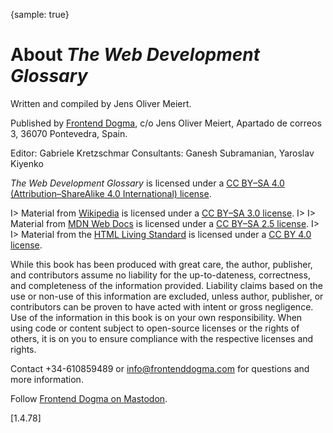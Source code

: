 {sample: true}
# About _The Web Development Glossary_

Written and compiled by Jens Oliver Meiert.

Published by [Frontend Dogma](https://frontenddogma.com/), c/o Jens Oliver Meiert, Apartado de correos 3, 36070 Pontevedra, Spain.

Editor: Gabriele Kretzschmar
Consultants: Ganesh Subramanian, Yaroslav Kiyenko

_The Web Development Glossary_ is licensed under a [CC BY–SA 4.0 (Attribution–ShareAlike 4.0 International) license](https://creativecommons.org/licenses/by-sa/4.0/).

I> Material from [Wikipedia](https://en.wikipedia.org/wiki/Main_Page) is licensed under a [CC BY–SA 3.0 license](https://creativecommons.org/licenses/by-sa/3.0/).
I>
I> Material from [MDN Web Docs](https://developer.mozilla.org/) is licensed under a [CC BY–SA 2.5 license](https://creativecommons.org/licenses/by-sa/2.5/).
I>
I> Material from the [HTML Living Standard](https://html.spec.whatwg.org/) is licensed under a [CC BY 4.0 license](https://creativecommons.org/licenses/by/4.0/).

While this book has been produced with great care, the author, publisher, and contributors assume no liability for the up-to-dateness, correctness, and completeness of the information provided. Liability claims based on the use or non-use of this information are excluded, unless author, publisher, or contributors can be proven to have acted with intent or gross negligence. Use of the information in this book is on your own responsibility. When using code or content subject to open-source licenses or the rights of others, it is on you to ensure compliance with the respective licenses and rights.

Contact +34-610859489 or info@frontenddogma.com for questions and more information.

Follow [Frontend Dogma on Mastodon](https://mas.to/@frontenddogma).

[1.4.78]